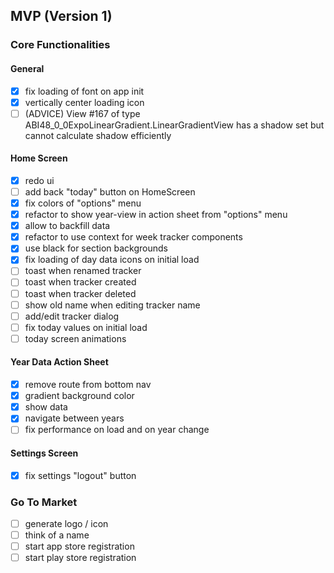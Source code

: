 ## MVP (Version 1)

### Core Functionalities

#### General
- [x] fix loading of font on app init
- [x] vertically center loading icon
- [ ] (ADVICE) View #167 of type ABI48_0_0ExpoLinearGradient.LinearGradientView has a shadow set but cannot calculate shadow efficiently

#### Home Screen
- [x] redo ui
- [ ] add back "today" button on HomeScreen
- [x] fix colors of "options" menu
- [x] refactor to show year-view in action sheet from "options" menu
- [x] allow to backfill data
- [x] refactor to use context for week tracker components
- [x] use black for section backgrounds
- [x] fix loading of day data icons on initial load
- [ ] toast when renamed tracker
- [ ] toast when tracker created
- [ ] toast when tracker deleted
- [ ] show old name when editing tracker name
- [ ] add/edit tracker dialog
- [ ] fix today values on initial load
- [ ] today screen animations

#### Year Data Action Sheet
- [x] remove route from bottom nav
- [x] gradient background color
- [x] show data
- [x] navigate between years
- [ ] fix performance on load and on year change

#### Settings Screen
- [x] fix settings "logout" button

### Go To Market
- [ ] generate logo / icon
- [ ] think of a name
- [ ] start app store registration
- [ ] start play store registration